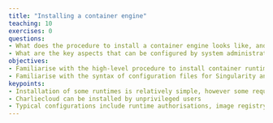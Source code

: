 ```yaml
---
title: "Installing a container engine"
teaching: 10
exercises: 0
questions:
- What does the procedure to install a container engine looks like, and what are its main caveats?
- What are the key aspects that can be configured by system administrators for container engine deployments?
objectives:
- Familiarise with the high-level procedure to install container runtimes
- Familiarise with the syntax of configuration files for Singularity and other runtimes
keypoints:
- Installation of some runtimes is relatively simple, however some require administrative privileges or certain features to be enabled
- Charliecloud can be installed by unprivileged users
- Typical configurations include runtime authorisations, image registry locations, default host directory mounts, default environment variables, GPUs and MPI settings
---
```

